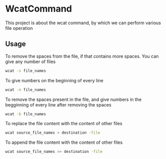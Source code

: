 # WcatCommand
This project is about the wcat command, by which we can perform various file operation

## Usage

To remove the spaces from the file, if that contains more spaces.
You can give any number of files

```bash
wcat -s file_names
```

To give numbers on the beginning of every line

```bash
wcat -n file_names
```

To remove the spaces present in the file, and give numbers in the begginning of every line after removing the spaces

```bash
wcat -b file_names
```

To replace the file content with the content of other files

```bash
wcat source_file_names > destination -file
```

To append the file content with the content of other files

```bash
wcat source_file_names >> destination -file
```

